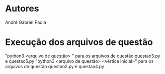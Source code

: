 # Autores
André 
Gabriel
Paola

# Execução dos arquivos de questão

"python3 <arquivo de questão> <arquivo do grafo>" para os arquivos de questão questao3.py e questao5.py
"python3 <arquivo de questão> <arquivo do grafo> <vértice inicial>" para os arquivos de questão questao2.py e questao4.py
